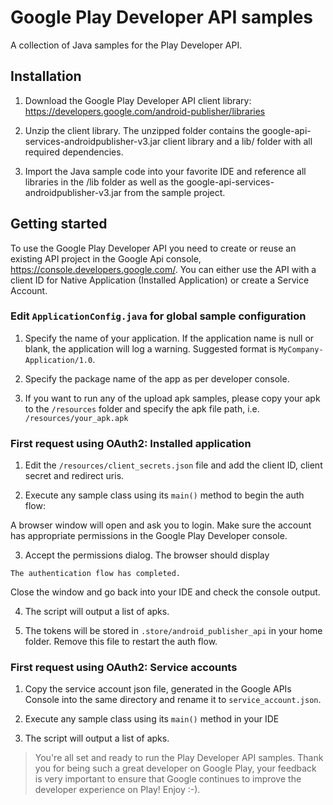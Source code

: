 # Google Play Developer API samples

A collection of Java samples for the Play Developer API.

## Installation

1. Download the Google Play Developer API client library:
https://developers.google.com/android-publisher/libraries

2. Unzip the client library. The unzipped folder contains the
google-api-services-androidpublisher-v3.jar client library and a lib/ folder with all required
dependencies.

3. Import the Java sample code into your favorite IDE and reference all libraries in the /lib folder
as well as the google-api-services-androidpublisher-v3.jar from the sample project.

## Getting started
To use the Google Play Developer API you need to create or reuse an existing API project in the
Google Api console, https://console.developers.google.com/. You can either use the API with a client
ID for Native Application (Installed Application) or create a Service Account.

### Edit `ApplicationConfig.java` for global sample configuration

1. Specify the name of your application. If the application name is null or blank, the application
will log a warning. Suggested format is `MyCompany-Application/1.0`.

2. Specify the package name of the app as per developer console.

3. If you want to run any of the upload apk samples, please copy your apk to the `/resources` folder
and specify the apk file path, i.e. `/resources/your_apk.apk`

### First request using OAuth2: Installed application

1. Edit the `/resources/client_secrets.json` file and add the client ID, client secret and redirect
uris.

2. Execute any sample class using its `main()` method to begin the auth flow:

  A browser window will open and ask you to login. Make sure the account has
  appropriate permissions in the Google Play Developer console.

3. Accept the permissions dialog. The browser should display

  `The authentication flow has completed.`

  Close the window and go back into your IDE and check the console output.

4. The script will output a list of apks.

5. The tokens will be stored in `.store/android_publisher_api` in your home folder. Remove this file
to restart the auth flow.


### First request using OAuth2: Service accounts

1. Copy the service account json file, generated in the Google APIs Console into
the same directory and rename it to `service_account.json`.

2. Execute any sample class using its `main()` method in your IDE

3. The script will output a list of apks.


> You're all set and ready to run the Play Developer API samples.
Thank you for being such a great developer on Google Play, your feedback is very important to ensure
that Google continues to improve the developer experience on Play! Enjoy :-).
